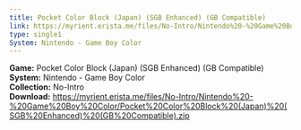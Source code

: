 ```yaml
---
title: Pocket Color Block (Japan) (SGB Enhanced) (GB Compatible)
link: https://myrient.erista.me/files/No-Intro/Nintendo%20-%20Game%20Boy%20Color/Pocket%20Color%20Block%20(Japan)%20(SGB%20Enhanced)%20(GB%20Compatible).zip
type: single1
System: Nintendo - Game Boy Color
---
```

<b>Game:</b> Pocket Color Block (Japan) (SGB Enhanced) (GB Compatible)<br>
<b>System:</b> Nintendo - Game Boy Color<br>
<b>Collection:</b> No-Intro<br>
<b>Download:</b> https://myrient.erista.me/files/No-Intro/Nintendo%20-%20Game%20Boy%20Color/Pocket%20Color%20Block%20(Japan)%20(SGB%20Enhanced)%20(GB%20Compatible).zip